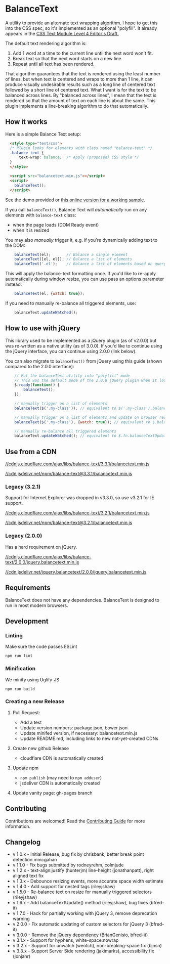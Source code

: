 # BalanceText

A utility to provide an alternate text wrapping algorithm. I hope to get this into the CSS spec, so it's implemented as an optional "polyfill". It already appears in the [CSS Text Module Level 4 Editor's Draft.](https://drafts.csswg.org/css-text-4/#text-wrap)

The default text rendering algorithm is:

1. Add 1 word at a time to the current line until the next word won't fit.
2. Break text so that the next word starts on a new line.
3. Repeat until all text has been rendered.

That algorithm guarantees that the text is rendered using the least number of lines, but when text is centered and wraps to more than 1 line, it can produce visually undesirable results such as a long line of centered text followed by a short line of centered text. What I want is for the text to be balanced across lines. By "balanced across lines", I mean that the text is rendered so that the amount of text on each line is about the same. This plugin implements a line-breaking algorithm to do that automatically.

## How it works
Here is a simple Balance Text setup:

```html
  <style type="text/css">
  /* Plugin looks for elements with class named "balance-text" */
  .balance-text {
      text-wrap: balance;  /* Apply (proposed) CSS style */
  }
  </style>

  <script src="balancetext.min.js"></script>
  <script>
    balanceText();
  </script>
```

See the demo provided or [this online version for a working sample](https://opensource.adobe.com/balance-text/demo/index.html).

If you call `balanceText()`, Balance Text will *automatically* run on any elements with <code>balance-text</code> class:

- when the page loads (DOM Ready event)
- when it is resized

You may also *manually* trigger it, e.g. if you're dynamically adding text to the DOM:

```javascript
    balanceText(el);       // Balance a single element
    balanceText([el, el]); // Balance a list of elements
    balanceText('.el');    // Balance a list of elements based on query selector
```

This will apply the balance-text formatting once.  If you'd like to re-apply automatically during window resize, you can use pass an options parameter instead:

```javascript
    balanceText(el, {watch: true});
```

If you need to manually re-balance all triggered elements, use:

```javascript
    balanceText.updateWatched();
```

## How to use with jQuery
This library used to be implemented as a jQuery plugin (as of v2.0.0) but was re-written as a native utility (as of 3.0.0).  If you'd like to continue using the jQuery interface, you can continue using 2.0.0 (link below).

You can also migrate to `balanceText()` from jQuery using this guide (shown compared to the 2.0.0 interface):
```javascript
    // Put the balanceText utility into "polyfill" mode
    // This was the default mode of the 2.0.0 jQuery plugin when it loaded
    $.ready(function() {
        balanceText(); 
    });

    // manually trigger on a list of elements
    balanceText($('.my-class')); // equivalent to $('.my-class').balanceText();

    // manually trigger on a list of elements and update on browser resize
    balanceText($('.my-class'), {watch: true}); // equivalent to $.balanceText('.my-class');

    // manually re-balance all triggered elements
    balanceText.updateWatched(); // equivalent to $.fn.balanceTextUpdate();

```

## Use from a CDN
[//cdnjs.cloudflare.com/ajax/libs/balance-text/3.3.1/balancetext.min.js](//cdnjs.cloudflare.com/ajax/libs/balance-text/3.3.1/balancetext.min.js)

[//cdn.jsdelivr.net/npm/balance-text@3.3.1/balancetext.min.js](//cdn.jsdelivr.net/npm/balance-text@3.3.1/balancetext.min.js)


### Legacy (3.2.1)
Support for Internet Explorer was dropped in v3.3.0, so use v3.2.1 for IE support.

[//cdnjs.cloudflare.com/ajax/libs/balance-text/3.2.1/balancetext.min.js](//cdnjs.cloudflare.com/ajax/libs/balance-text/3.2.1/balancetext.min.js)

[//cdn.jsdelivr.net/npm/balance-text@3.2.1/balancetext.min.js](//cdn.jsdelivr.net/npm/balance-text@3.2.1/balancetext.min.js)

### Legacy (2.0.0)
Has a hard requirement on jQuery.

[//cdnjs.cloudflare.com/ajax/libs/balance-text/2.0.0/jquery.balancetext.min.js](//cdnjs.cloudflare.com/ajax/libs/balance-text/2.0.0/jquery.balancetext.min.js)

[//cdn.jsdelivr.net/jquery.balancetext/2.0.0/jquery.balancetext.min.js](//cdn.jsdelivr.net/jquery.balancetext/2.0.0/jquery.balancetext.min.js)

## Requirements
BalanceText does not have any dependencies.
BalanceText is designed to run in most modern browsers.

## Development
### Linting
Make sure the code passes ESLint

```
npm run lint
```

### Minification
We minify using Uglify-JS

```
npm run build
```

### Creating a new Release

1. Pull Request:

    * Add a test
    * Update version numbers: package.json, bower.json
    * Update minifed version, if necessary: balancetext.min.js
    * Update README.md, including links to new not-yet-created CDNs

1. Create new github Release

    * cloudflare CDN is automatically created

1. Update npm

    * `npm publish` (may need to `npm adduser`)
    * jsdeliver CDN is automatically created

1. Update vanity page: gh-pages branch


## Contributing

Contributions are welcomed! Read the [Contributing Guide](./.github/CONTRIBUTING.md) for more information.

## Changelog
* v 1.0.x - Initial Release, bug fix by chrisbank, better break point detection mmcgahan
* v 1.1.0 - Fix bugs submitted by rodneyrehm, colmjude
* v 1.2.x - text-align:justify (hunterjm) line-height (jonathanpatt), right aligned text fix
* v 1.3.x - Debounce resizing events, more accurate space width estimate
* v 1.4.0 - Add support for nested tags (rileyjshaw)
* v 1.5.0 - Re-balance text on resize for manually triggered selectors (rileyjshaw)
* v 1.6.x - Add balanceTextUpdate() method (rileyjshaw), bug fixes (bfred-it)
* v 1.7.0 - Hack for partially working with jQuery 3, remove deprecation warning
* v 2.0.0 - Fix automatic updating of custom selectors for jQuery 3 (bfred-it)
* v 3.0.0 - Remove the jQuery dependency (BrianGenisio, bfred-it)
* v 3.1.x - Support for hyphens, white-space:nowrap
* v 3.2.x - Support for unwatch (weotch), non-breaking-space fix (bjnsn)
* v 3.3.x - Support Server Side rendering (jakimarks), accessibility fix (jonjahr)
